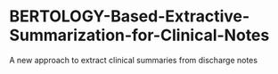 # BERTOLOGY-Based-Extractive-Summarization-for-Clinical-Notes
A new approach to extract clinical summaries from discharge notes
